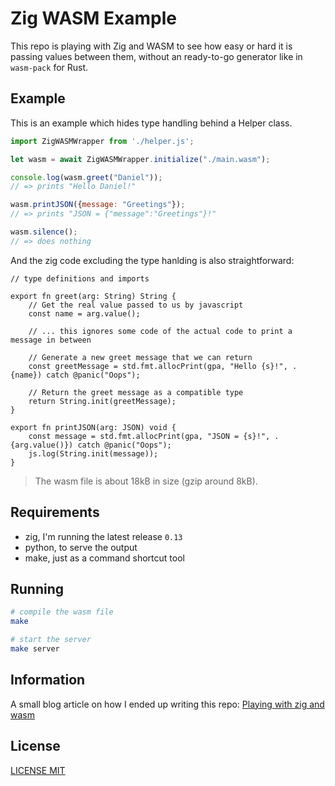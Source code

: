 # Zig WASM Example

This repo is playing with Zig and WASM to see how easy or hard it is passing values between them, without an ready-to-go generator like in `wasm-pack` for Rust.

## Example

This is an example which hides type handling behind a Helper class.

```js
import ZigWASMWrapper from './helper.js';

let wasm = await ZigWASMWrapper.initialize("./main.wasm");

console.log(wasm.greet("Daniel"));
// => prints "Hello Daniel!"

wasm.printJSON({message: "Greetings"});
// => prints "JSON = {"message":"Greetings"}!"

wasm.silence();
// => does nothing
```

And the zig code excluding the type hanlding is also straightforward:

```zig
// type definitions and imports

export fn greet(arg: String) String {
    // Get the real value passed to us by javascript
    const name = arg.value();

    // ... this ignores some code of the actual code to print a message in between

    // Generate a new greet message that we can return
    const greetMessage = std.fmt.allocPrint(gpa, "Hello {s}!", .{name}) catch @panic("Oops");

    // Return the greet message as a compatible type
    return String.init(greetMessage);
}

export fn printJSON(arg: JSON) void {
    const message = std.fmt.allocPrint(gpa, "JSON = {s}!", .{arg.value()}) catch @panic("Oops");
    js.log(String.init(message));
}
```

> The wasm file is about 18kB in size (gzip around 8kB).

## Requirements

- zig, I'm running the latest release `0.13`
- python, to serve the output
- make, just as a command shortcut tool

## Running

```bash
# compile the wasm file
make

# start the server
make server
```

## Information

A small blog article on how I ended up writing this repo: [Playing with zig and wasm](https://oltdaniel.eu/blog/2024/playing-with-zig-and-wasm.html)

## License

[LICENSE MIT](./LICENSE)